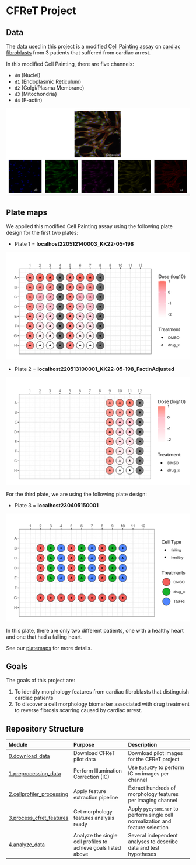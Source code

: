 # CFReT Project

## Data

The data used in this project is a modified [Cell Painting assay](https://www.moleculardevices.com/applications/cell-imaging/cell-painting#gref) on [cardiac fibroblasts](https://www.ncbi.nlm.nih.gov/pmc/articles/PMC5588900/#:~:text=Definition%20by%20function,%2C%20and%20glycoproteins5%2C6.) from 3 patients that suffered from cardiac arrest. 

In this modified Cell Painting, there are five channels:

- `d0` (Nuclei)
- `d1` (Endoplasmic Reticulum)
- `d2` (Golgi/Plasma Membrane)
- `d3` (Mitochondria)
- `d4` (F-actin)

![Composite_Figure.png](example_figs/Composite_Figure.png)

## Plate maps

We applied this modified Cell Painting assay using the following plate design for the first two plates:

- Plate 1 = **localhost220512140003_KK22-05-198**

![plate3_CFReT.png](example_figs/plate1_CFReT.png)

- Plate 2 = **localhost220513100001_KK22-05-198_FactinAdjusted**

![treatment_dose_platemap.png](4.analyze_data/platemap_figures/treatment_dose_platemap.png)

For the third plate, we are using the following plate design:

- Plate 3 = **localhost230405150001**

![plate3_CFReT.png](example_figs/plate3_CFReT.png)

In this plate, there are only two different patients, one with a healthy heart and one that had a failing heart. 

See our [platemaps](metadata/) for more details.

## Goals

The goals of this project are:
1. To identify morphology features from cardiac fibroblasts that distinguish cardiac patients 
2. To discover a cell morphology biomarker associated with drug treatment to reverse fibrosis scarring caused by cardiac arrest.

## Repository Structure

| Module | Purpose | Description |
| :---- | :----- | :---------- |
| [0.download_data](0.download_data/) | Download CFReT pilot data | Download pilot images for the CFReT project |
| [1.preprocessing_data](1.preprocessing_data/) | Perform Illumination Correction (IC) | Use `BaSiCPy` to perform IC on images per channel |
| [2.cellprofiler_processing](2_cellprofiler_processing/) | Apply feature extraction pipeline | Extract hundreds of morphology features per imaging channel |
| [3.process_cfret_features](3.process_cfret_features/) | Get morphology features analysis ready | Apply `pycytominer` to perform single cell normalization and feature selection |
| [4.analyze_data](4.analyze_data/) | Analyze the single cell profiles to achieve goals listed above | Several independent analyses to describe data and test hypotheses |
